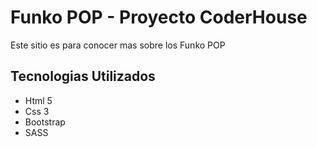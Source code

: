 <h1>Funko POP - Proyecto CoderHouse</h1>
<p>Este sitio es para conocer mas sobre los Funko POP</p>

<h2>Tecnologias Utilizados</h2>
<ul>
    <li>Html 5</li>
    <li>Css 3</li>
    <li>Bootstrap</li>
    <li>SASS</li>
</ul>